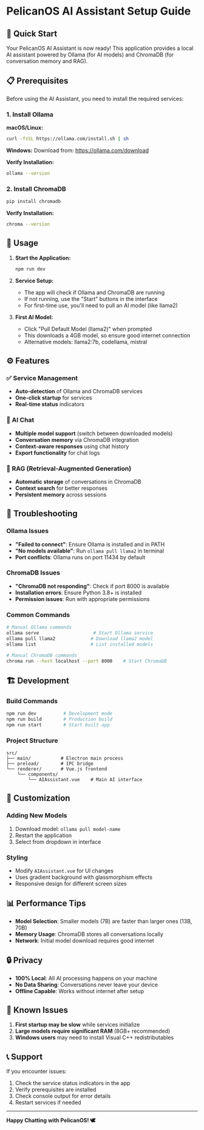 # PelicanOS AI Assistant Setup Guide

## 🚀 Quick Start

Your PelicanOS AI Assistant is now ready! This application provides a local AI assistant powered by Ollama (for AI models) and ChromaDB (for conversation memory and RAG).

## 📋 Prerequisites

Before using the AI Assistant, you need to install the required services:

### 1. Install Ollama

**macOS/Linux:**
```bash
curl -fsSL https://ollama.com/install.sh | sh
```

**Windows:**
Download from: https://ollama.com/download

**Verify Installation:**
```bash
ollama --version
```

### 2. Install ChromaDB

```bash
pip install chromadb
```

**Verify Installation:**
```bash
chroma --version
```

## 🎯 Usage

1. **Start the Application:**
   ```bash
   npm run dev
   ```

2. **Service Setup:**
   - The app will check if Ollama and ChromaDB are running
   - If not running, use the "Start" buttons in the interface
   - For first-time use, you'll need to pull an AI model (like llama2)

3. **First AI Model:**
   - Click "Pull Default Model (llama2)" when prompted
   - This downloads a 4GB model, so ensure good internet connection
   - Alternative models: llama2:7b, codellama, mistral

## ⚙️ Features

### ✅ Service Management
- **Auto-detection** of Ollama and ChromaDB services
- **One-click startup** for services
- **Real-time status** indicators

### 🤖 AI Chat
- **Multiple model support** (switch between downloaded models)
- **Conversation memory** via ChromaDB integration
- **Context-aware responses** using chat history
- **Export functionality** for chat logs

### 🧠 RAG (Retrieval-Augmented Generation)
- **Automatic storage** of conversations in ChromaDB
- **Context search** for better responses
- **Persistent memory** across sessions

## 🔧 Troubleshooting

### Ollama Issues
- **"Failed to connect"**: Ensure Ollama is installed and in PATH
- **"No models available"**: Run `ollama pull llama2` in terminal
- **Port conflicts**: Ollama runs on port 11434 by default

### ChromaDB Issues
- **"ChromaDB not responding"**: Check if port 8000 is available
- **Installation errors**: Ensure Python 3.8+ is installed
- **Permission issues**: Run with appropriate permissions

### Common Commands
```bash
# Manual Ollama commands
ollama serve                    # Start Ollama service
ollama pull llama2             # Download llama2 model
ollama list                    # List installed models

# Manual ChromaDB commands
chroma run --host localhost --port 8000    # Start ChromaDB
```

## 🏗️ Development

### Build Commands
```bash
npm run dev          # Development mode
npm run build        # Production build
npm run start        # Start built app
```

### Project Structure
```
src/
├── main/           # Electron main process
├── preload/        # IPC bridge
└── renderer/       # Vue.js frontend
    └── components/
        └── AIAssistant.vue    # Main AI interface
```

## 🎨 Customization

### Adding New Models
1. Download model: `ollama pull model-name`
2. Restart the application
3. Select from dropdown in interface

### Styling
- Modify `AIAssistant.vue` for UI changes
- Uses gradient background with glassmorphism effects
- Responsive design for different screen sizes

## 📊 Performance Tips

- **Model Selection**: Smaller models (7B) are faster than larger ones (13B, 70B)
- **Memory Usage**: ChromaDB stores all conversations locally
- **Network**: Initial model download requires good internet

## 🔒 Privacy

- **100% Local**: All AI processing happens on your machine
- **No Data Sharing**: Conversations never leave your device
- **Offline Capable**: Works without internet after setup

## 🐛 Known Issues

1. **First startup may be slow** while services initialize
2. **Large models require significant RAM** (8GB+ recommended)
3. **Windows users** may need to install Visual C++ redistributables

## 📞 Support

If you encounter issues:
1. Check the service status indicators in the app
2. Verify prerequisites are installed
3. Check console output for error details
4. Restart services if needed

---

**Happy Chatting with PelicanOS! 🕊️**
